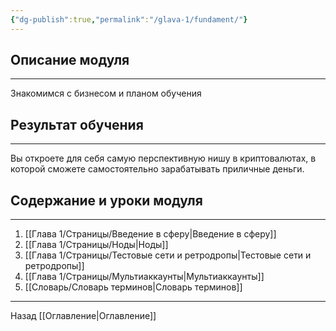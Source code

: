 ```yaml
---
{"dg-publish":true,"permalink":"/glava-1/fundament/"}
---
```


## Описание модуля
---
Знакомимся с бизнесом и планом обучения

## Результат обучения
---
Вы откроете для себя самую перспективную нишу в криптовалютах, в которой сможете самостоятельно зарабатывать приличные деньги.

## Содержание и уроки модуля
---
1. [[Глава 1/Страницы/Введение в сферу\|Введение в сферу]]
2. [[Глава 1/Страницы/Ноды\|Ноды]]
3. [[Глава 1/Страницы/Тестовые сети и ретродропы\|Тестовые сети и ретродропы]]
4. [[Глава 1/Страницы/Мультиаккаунты\|Мультиаккаунты]]
5. [[Словарь/Словарь терминов\|Словарь терминов]]

---

Назад [[Оглавление\|Оглавление]]